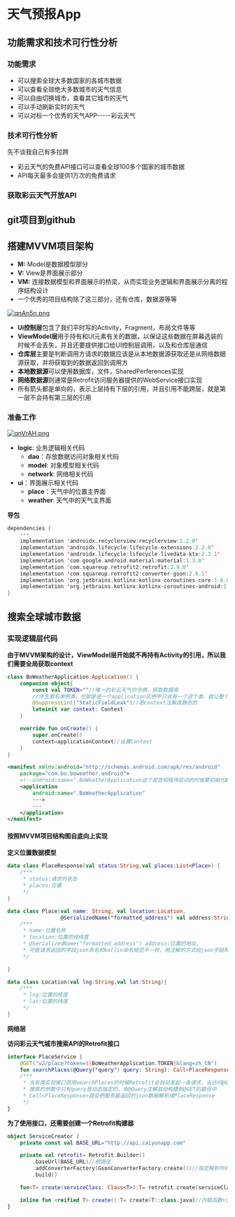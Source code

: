 # 天气预报App

## 功能需求和技术可行性分析

### 功能需求
- 可以搜索全球大多数国家的各城市数据
- 可以查看全球绝大多数城市的天气信息
- 可以自由切换城市，查看其它城市的天气
- 可以手动刷新实时的天气
- 可以对标一个优秀的天气APP-----彩云天气

### 技术可行性分析
先不谈我自己有多拉跨
- 彩云天气的免费API接口可以查看全球100多个国家的城市数据
- API每天最多会提供1万次的免费请求

### 获取彩云天气开放API


## git项目到github


## 搭建MVVM项目架构
- **M:** Model是数据模型部分
- **V:** View是界面展示部分
- **VM:** 连接数据模型和界面展示的桥梁，从而实现业务逻辑和界面展示分离的程序结构设计
- 一个优秀的项目结构除了这三部分，还有仓库，数据源等等

[![qnAn5n.png](https://s1.ax1x.com/2022/03/21/qnAn5n.png)](https://imgtu.com/i/qnAn5n)
- **Ui控制层**包含了我们平时写的Activity，Fragment，布局文件等等
- **ViewModel层**用于持有和UI元素有关的数据，以保证这些数据在屏幕选装的时候不会丢失，并且还要提供接口给UI控制层调用，以及和仓库层通信
- **仓库层**主要是判断调用方请求的数据应该是从本地数据源获取还是从网络数据源获取，并将获取到的数据返回到调用方
- **本地数据源**可以使用数据库，文件，SharedPerferences实现
- **网络数据源**则通常是Retrofit访问服务器提供的WebService接口实现
- 所有箭头都是单向的，表示上层持有下层的引用，并且引用不能跨层，就是第一层不会持有第三层的引用

### 准备工作
[![qnVrAH.png](https://s1.ax1x.com/2022/03/21/qnVrAH.png)](https://imgtu.com/i/qnVrAH)
- **logic**: 业务逻辑相关代码
  - **dao**：存放数据访问对象相关代码
  - **model**: 对象模型相关代码
  - **network**: 网络相关代码
- **ui**：界面展示相关代码
  - **place**：天气中的位置主界面
  - **weather**: 天气中的天气主界面

**导包**
```kotlin
dependencies {
    ···
    implementation 'androidx.recyclerview:recyclerview:1.2.0'
    implementation 'androidx.lifecycle:lifecycle-extensions:2.2.0'
    implementation 'androidx.lifecycle:lifecycle-livedata-ktx:2.3.1'
    implementation 'com.google.android.material:material:1.3.0'
    implementation 'com.squareup.retrofit2:retrofit:2.9.0'
    implementation 'com.squareup.retrofit2:converter-gson:2.6.1'
    implementation 'org.jetbrains.kotlinx:kotlinx-coroutines-core:1.6.0-native-mt'
    implementation 'org.jetbrains.kotlinx:kotlinx-coroutines-android:1.6.0-native-mt'
}
```

## 搜索全球城市数据

### 实现逻辑层代码

**由于MVVM架构的设计，ViewModel层开始就不再持有Activity的引用，所以我们需要全局获取context**
```kotlin
class BoWeatherApplication:Application() {
    companion object{
        const val TOKEN=""//唯一的彩云天气的令牌，获取数据用
        //伴生匿名单例类，也就是说一个application实例中只会有一个这个类，就让整个APP只会有一个全局Context
        @SuppressLint("StaticFieldLeak")//把context注解成静态的
        lateinit var context: Context
    }

    override fun onCreate() {
        super.onCreate()
        context=applicationContext//设置Context
    }
}
```
```xml
<manifest xmlns:android="http://schemas.android.com/apk/res/android"
    package="com.bo.boweather.android">
    <!--android:name=".BoWeatherApplication这个是告知程序启动的时候要初始化BoWeatherApplication类,从而获取全局Context-->
    <application
        android:name=".BoWeatherApplication"
        ···>
        ···
    </application>
</manifest>
```

#### 按照MVVM项目结构图自底向上实现

**定义位置数据模型**
```kotlin
data class PlaceResponse(val status:String,val places:List<Place>) {
    /***
     * status:请求的状态
     * places:位置
     */
}

data class Place(val name: String, val location:Location,
                 @SerializedName("formatted_address") val address:String){
    /***
     * name:位置名称
     * location:位置的经纬度
     * @SerializedName("formatted_address") address:位置的地址,
     * 可能请求返回的字段json命名和kotlin命名规范不一样，用注解的方式给json字段和kotlin字段建立一个映射关系
     */

}

data class Location(val lng:String,val lat:String){
    /***
     * lng:位置的经度
     * lat:位置的纬度
     */
}
```

**网络层**

**访问彩云天气城市搜索API的Retrofit接口**
```kotlin
interface PlaceService {
    @GET("v2/place?token=${BoWeatherApplication.TOKEN}&lang=zh_CN")
    fun searchPlaces(@Query("query") query: String): Call<PlaceResponse>
    /***
     * 当有类实现接口调用searchPlaces的时候Retrofit会自动发起一条请求，去访问@GET中的路径
     * 搜索的参数中只有query是动态指定的，有@Query注解自动构建到@GET的路径中
     * Call<PlaceResponse>就会把服务器返回的json数据解析成PlaceResponse
     */
}
```

**为了使用接口，还需要创建一个Retrofit构建器**
```kotlin
object ServiceCreator {
    private const val BASE_URL="http://api.caiyunapp.com"

    private val retrofit= Retrofit.Builder()
        .baseUrl(BASE_URL)//根路径
        .addConverterFactory(GsonConverterFactory.create())//指定解析时的转换库(gson解析json字符串)
        .build()

    fun<T> create(serviceClass: Class<T>):T= retrofit.create(serviceClass)//创建接口的动态代理对象

    inline fun <reified T> create():T= create(T::class.java)//内联函数+泛型实化创建接口的动态代理对象
}
```
